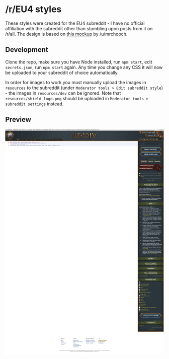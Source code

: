 # /r/EU4 styles

These styles were created for the EU4 subreddit - I have no official affiliation with the subreddit other than stumbling upon posts from it on /r/all. The design is based on [this mockup](https://www.reddit.com/r/eu4/comments/8qvlhp/i_got_bored_so_i_decided_to_make_the_subreddits/e0nhmno/) by /u/mrchooch.

## Development

Clone the repo, make sure you have Node installed, run `npm start`, edit `secrets.json`, run `npm start` again. Any time you change any CSS it will now be uploaded to your subreddit of choice automatically.

In order for images to work you must manually upload the images in `resources` to the subreddit (under `Moderator tools > Edit subreddit style`) - the images in `resources/dev` can be ignored. Note that `resources/shield_logo.png` should be uploaded in `Moderator tools > subreddit settings` instead.

## Preview

<p align="center"><img src="preview.png" /></p>
